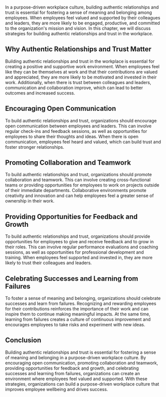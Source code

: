 
In a purpose-driven workplace culture, building authentic relationships and trust is essential for fostering a sense of meaning and belonging among employees. When employees feel valued and supported by their colleagues and leaders, they are more likely to be engaged, productive, and committed to the organization's mission and vision. In this chapter, we will discuss strategies for building authentic relationships and trust in the workplace.

Why Authentic Relationships and Trust Matter
--------------------------------------------

Building authentic relationships and trust in the workplace is essential for creating a positive and supportive work environment. When employees feel like they can be themselves at work and that their contributions are valued and appreciated, they are more likely to be motivated and invested in their work. Additionally, when there is trust between colleagues and leaders, communication and collaboration improve, which can lead to better outcomes and increased success.

Encouraging Open Communication
------------------------------

To build authentic relationships and trust, organizations should encourage open communication between employees and leaders. This can involve regular check-ins and feedback sessions, as well as opportunities for employees to share their thoughts and ideas. When there is open communication, employees feel heard and valued, which can build trust and foster stronger relationships.

Promoting Collaboration and Teamwork
------------------------------------

To build authentic relationships and trust, organizations should promote collaboration and teamwork. This can involve creating cross-functional teams or providing opportunities for employees to work on projects outside of their immediate departments. Collaborative environments promote creativity and innovation and can help employees feel a greater sense of ownership in their work.

Providing Opportunities for Feedback and Growth
-----------------------------------------------

To build authentic relationships and trust, organizations should provide opportunities for employees to give and receive feedback and to grow in their roles. This can involve regular performance evaluations and coaching sessions, as well as opportunities for professional development and training. When employees feel supported and invested in, they are more likely to trust their colleagues and leaders.

Celebrating Successes and Learning from Failures
------------------------------------------------

To foster a sense of meaning and belonging, organizations should celebrate successes and learn from failures. Recognizing and rewarding employees for their contributions reinforces the importance of their work and can inspire them to continue making meaningful impacts. At the same time, learning from failures creates a culture of continuous improvement and encourages employees to take risks and experiment with new ideas.

Conclusion
----------

Building authentic relationships and trust is essential for fostering a sense of meaning and belonging in a purpose-driven workplace culture. By encouraging open communication, promoting collaboration and teamwork, providing opportunities for feedback and growth, and celebrating successes and learning from failures, organizations can create an environment where employees feel valued and supported. With these strategies, organizations can build a purpose-driven workplace culture that improves employee wellbeing and drives success.

